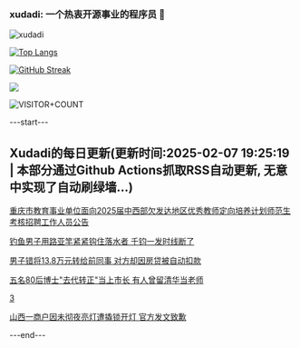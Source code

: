 ### xudadi: 一个热衷开源事业的程序员 👋

![xudadi](https://github-readme-stats-git-masterorgs-github-readme-stats-team.vercel.app/api?username=xudadi)

[![Top Langs](https://github-readme-stats.vercel.app/api/top-langs/?username=xudadi)](https://github.com/anuraghazra/github-readme-stats)

[![GitHub Streak](https://streak-stats.demolab.com?user=xudadi&locale=zh_Hans)](https://git.io/streak-stats)

![](https://raw.githubusercontent.com/xudadi/xudadi/main/assets/github-contribution-grid-snake.svg)

![VISITOR+COUNT](https://komarev.com/ghpvc/?username=xudadi&label=VISITOR+COUNT)


---start---

## Xudadi的每日更新(更新时间:2025-02-07 19:25:19 | 本部分通过Github Actions抓取RSS自动更新, 无意中实现了自动刷绿墙...)

[重庆市教育事业单位面向2025届中西部欠发达地区优秀教师定向培养计划师范生考核招聘工作人员公告](https://www.gongkaoleida.com/article/2280392)

[钓鱼男子用路亚竿紧紧钩住落水者 千钧一发时线断了](https://m.163.com/news/article/JNOLLBJC051492T3.html)

[男子错将13.8万元转给前同事 对方却因房贷被自动扣款](https://m.163.com/news/article/JNONE0E0051492T3.html)

[五名80后博士"去代转正"当上市长 有人曾留清华当老师](https://m.163.com/news/article/JNPGNKDM055040N3.html)

[3](https://m.163.com/touch/news/sub/domestic)

[山西一商户因未彻夜亮灯遭撬锁开灯 官方发文致歉](https://m.163.com/news/article/JNPEKVJC0534A4SC.html)

---end---
